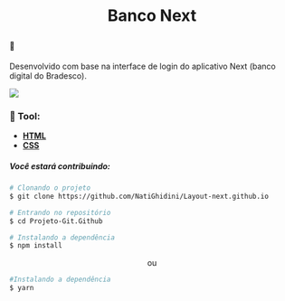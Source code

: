 <h1 align="center">
<p> Banco Next</p>
</h1>

#### :bookmark: 
 Desenvolvido com base na interface de login do aplicativo Next (banco digital do Bradesco).
 

 <img src="https://user-images.githubusercontent.com/107075512/187943883-18ad4810-6d3f-4fbc-aa96-ef7f47fba286.gif">
   
  
  ### :hammer: Tool:

  - [**HTML**](https://developer.mozilla.org/pt-BR/docs/Web/HTML)
  - [**CSS**](https://developer.mozilla.org/pt-BR/docs/Web/CSS)

 ##### *Você estará contribuindo:*

 ```bash
 # Clonando o projeto 
 $ git clone https://github.com/NatiGhidini/Layout-next.github.io
 ```

 ```bash
 # Entrando no repositório
 $ cd Projeto-Git.Github
 ```

 ```bash
 # Instalando a dependência
 $ npm install
 ```
<p align="center">ou</p>

 ```bash
 #Instalando a dependência
 $ yarn
 ```
